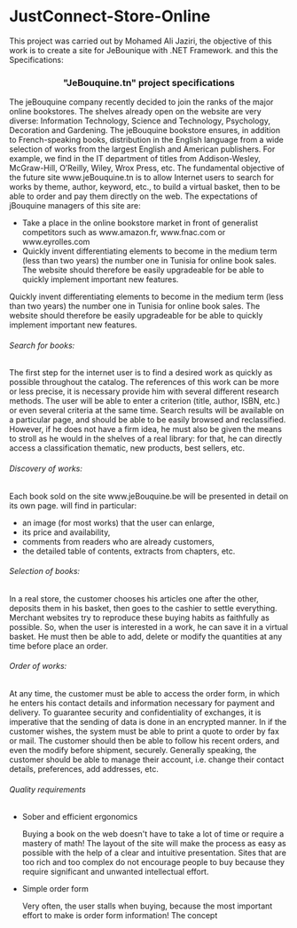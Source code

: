 # JustConnect-Store-Online

This project was carried out by Mohamed Ali Jaziri, the objective of this work is to create a site for JeBounique with .NET Framework. and this the Specifications:

<center><h3>"JeBouquine.tn" project specifications</h3></center>
The jeBouquine company recently decided to join the ranks of the major online bookstores. The shelves already
open on the website are very diverse: Information Technology, Science and Technology, Psychology, Decoration and
Gardening. The jeBouquine bookstore ensures, in addition to French-speaking books, distribution in the English language
from a wide selection of works from the largest English and American publishers. For example, we find in the
IT department of titles from Addison-Wesley, McGraw-Hill, O’Reilly, Wiley, Wrox Press, etc.
The fundamental objective of the future site www.jeBouquine.tn is to allow Internet users to search for
works by theme, author, keyword, etc., to build a virtual basket, then to be able to order and
pay them directly on the web.
The expectations of jBouquine managers of this site are:
<ul>
  <li>Take a place in the online bookstore market in front of generalist competitors such as
www.amazon.fr, www.fnac.com or www.eyrolles.com</li>
  <li>Quickly invent differentiating elements to become in the medium term (less than two years) the
number one in Tunisia for online book sales. The website should therefore be easily upgradeable for
be able to quickly implement important new features.</li>
 </ul>
<p>Quickly invent differentiating elements to become in the medium term (less than two years) the
number one in Tunisia for online book sales. The website should therefore be easily upgradeable for
be able to quickly implement important new features.</p>
<h6>Search for books:</h6>
<p>The first step for the internet user is to find a desired work as quickly as possible
throughout the catalog. The references of this work can be more or less precise, it is necessary
provide him with several different research methods. The user will be able to enter a criterion (title,
author, ISBN, etc.) or even several criteria at the same time. Search results will be available
on a particular page, and should be able to be easily browsed and reclassified.
However, if he does not have a firm idea, he must also be given the means to stroll as he would
in the shelves of a real library: for that, he can directly access a classification
thematic, new products, best sellers, etc.</p>
<h6>Discovery of works:</h6>
<p>Each book sold on the site www.jeBouquine.be will be presented in detail on its own page.
will find in particular:
<ul>
  <li>an image (for most works) that the user can enlarge,</li>
  <li>its price and availability,</li>
  <li>comments from readers who are already customers,</li>
  <li>the detailed table of contents, extracts from chapters, etc.</li>
  </ul>
</p>
<h6>Selection of books:</h6>
<p>In a real store, the customer chooses his articles one after the other, deposits them in his
basket, then goes to the cashier to settle everything. Merchant websites try to reproduce these
buying habits as faithfully as possible.
So, when the user is interested in a work, he can save it in a virtual basket. He must
then be able to add, delete or modify the quantities at any time before
place an order.</p>
<h6>Order of works:</h6>
<p>At any time, the customer must be able to access the order form, in which he enters his
contact details and information necessary for payment and delivery. To guarantee security and
confidentiality of exchanges, it is imperative that the sending of data is done in an encrypted manner. In
if the customer wishes, the system must be able to print a quote to order
by fax or mail. The customer should then be able to follow his recent orders, and even the
modify before shipment, securely.
Generally speaking, the customer should be able to manage their account, i.e. change their contact details,
preferences, add addresses, etc.</p>
<h6>Quality requirements</h6>
<p>
<ul>
<li>Sober and efficient ergonomics
<p>Buying a book on the web doesn't have to take a lot of time or require a mastery of
math! The layout of the site will make the process as easy as possible with the help of a
clear and intuitive presentation. Sites that are too rich and too complex do not encourage people to buy because they
  require significant and unwanted intellectual effort.</p></li>
  <li>Simple order form
<p>Very often, the user stalls when buying, because the most important effort to make is
order form information!
The concept<p></li>
</ul>
</p>
